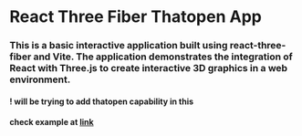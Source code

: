 # React Three Fiber Thatopen App

### This is a basic interactive application built using react-three-fiber and Vite. The application demonstrates the integration of React with Three.js to create interactive 3D graphics in a web environment.

#### ! will be trying to add thatopen capability in this

#### check example at [link](https://react-vite-three-thatopen.vercel.app/)

